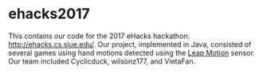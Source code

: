 # ehacks2017
This contains our code for the 2017 eHacks hackathon: http://ehacks.cs.siue.edu/. Our project, implemented in Java, consisted of several games using hand motions detected using the [Leap Motion](https://www.leapmotion.com/) sensor. Our team included Cyclicduck, wilsonz177, and VietaFan.
